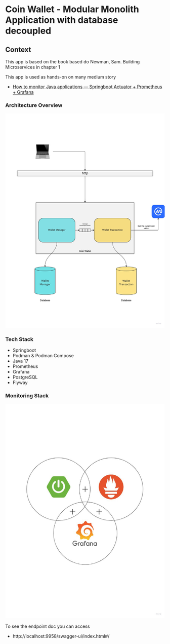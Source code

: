 # Coin Wallet - Modular Monolith Application with database decoupled

## Context

This app is based on the book based do Newman, Sam. Building Microservices in chapter 1

This app is used as hands-on on many medium story 
 - [How to monitor Java applications — Springboot Actuator + Prometheus + Grafana](https://medium.com/@andrelucastic/how-to-monitor-java-applications-springboot-actuator-prometheus-grafana-da8d2c3c6d9a)

### Architecture Overview
![img.png](arch.jpg)


### Tech Stack

- Springboot
- Podman & Podman Compose
- Java 17
- Prometheus
- Grafana
- PostgreSQL
- Flyway

### Monitoring Stack
![img.png](monitoring.jpeg)


To see the endpoint doc you can access
- http://localhost:9958/swagger-ui/index.html#/